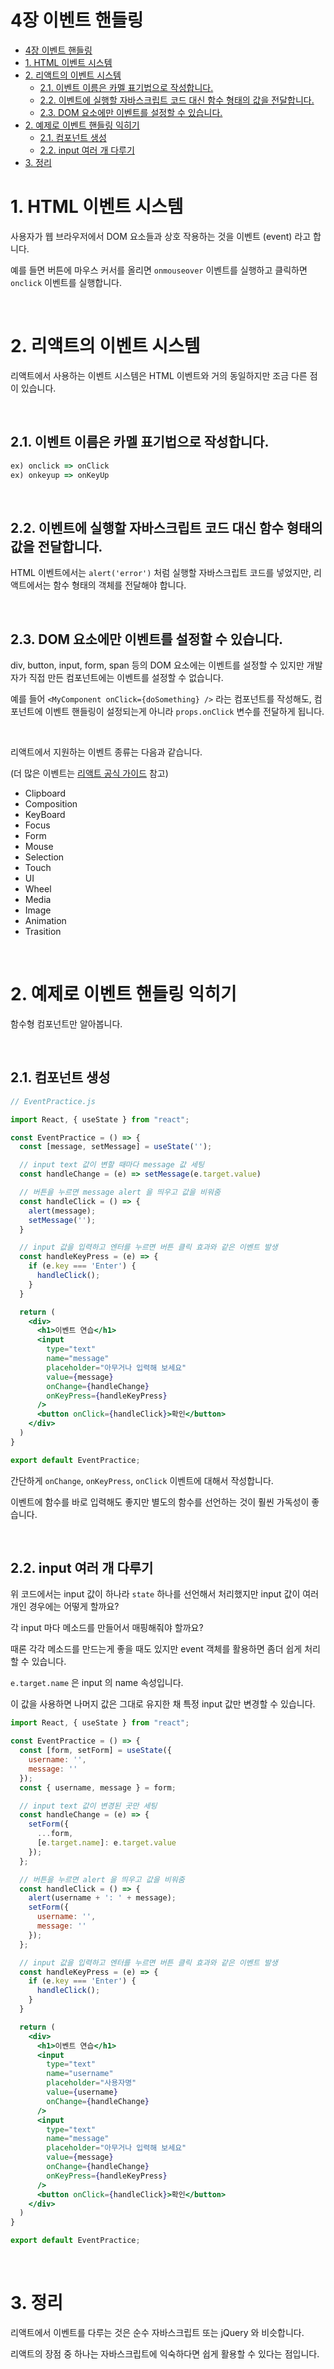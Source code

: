 # 4장 이벤트 핸들링

- [4장 이벤트 핸들링](#4장-이벤트-핸들링)
- [1. HTML 이벤트 시스템](#1-html-이벤트-시스템)
- [2. 리액트의 이벤트 시스템](#2-리액트의-이벤트-시스템)
  - [2.1. 이벤트 이름은 카멜 표기법으로 작성합니다.](#21-이벤트-이름은-카멜-표기법으로-작성합니다)
  - [2.2. 이벤트에 실행할 자바스크립트 코드 대신 함수 형태의 값을 전달합니다.](#22-이벤트에-실행할-자바스크립트-코드-대신-함수-형태의-값을-전달합니다)
  - [2.3. DOM 요소에만 이벤트를 설정할 수 있습니다.](#23-dom-요소에만-이벤트를-설정할-수-있습니다)
- [2. 예제로 이벤트 핸들링 익히기](#2-예제로-이벤트-핸들링-익히기)
  - [2.1. 컴포넌트 생성](#21-컴포넌트-생성)
  - [2.2. input 여러 개 다루기](#22-input-여러-개-다루기)
- [3. 정리](#3-정리)

# 1. HTML 이벤트 시스템

사용자가 웹 브라우저에서 DOM 요소들과 상호 작용하는 것을 이벤트 (event) 라고 합니다.

예를 들면 버튼에 마우스 커서를 올리면 `onmouseover` 이벤트를 실행하고 클릭하면 `onclick` 이벤트를 실행합니다.

<br>

# 2. 리액트의 이벤트 시스템

리액트에서 사용하는 이벤트 시스템은 HTML 이벤트와 거의 동일하지만 조금 다른 점이 있습니다.

<br>

## 2.1. 이벤트 이름은 카멜 표기법으로 작성합니다.
```js
ex) onclick => onClick
ex) onkeyup => onKeyUp
```
<br>

## 2.2. 이벤트에 실행할 자바스크립트 코드 대신 함수 형태의 값을 전달합니다.

HTML 이벤트에서는 `alert('error')` 처럼 실행할 자바스크립트 코드를 넣었지만, 리액트에서는 함수 형태의 객체를 전달해야 합니다.

<br>

## 2.3. DOM 요소에만 이벤트를 설정할 수 있습니다.

div, button, input, form, span 등의 DOM 요소에는 이벤트를 설정할 수 있지만 개발자가 직접 만든 컴포넌트에는 이벤트를 설정할 수 없습니다.

예를 들어 `<MyComponent onClick={doSomething} />` 라는 컴포넌트를 작성해도, 컴포넌트에 이벤트 핸들링이 설정되는게 아니라 `props.onClick` 변수를 전달하게 됩니다.

<br>

리액트에서 지원하는 이벤트 종류는 다음과 같습니다. 

(더 많은 이벤트는 [리액트 공식 가이드](https://reactjs.org/docs/events.html) 참고)

- Clipboard
- Composition
- KeyBoard
- Focus
- Form
- Mouse
- Selection
- Touch
- UI
- Wheel
- Media
- Image
- Animation
- Trasition

<br>

# 2. 예제로 이벤트 핸들링 익히기

함수형 컴포넌트만 알아봅니다.

<br>

## 2.1. 컴포넌트 생성

```jsx
// EventPractice.js

import React, { useState } from "react";

const EventPractice = () => {
  const [message, setMessage] = useState('');

  // input text 값이 변할 때마다 message 값 세팅
  const handleChange = (e) => setMessage(e.target.value)

  // 버튼을 누르면 message alert 을 띄우고 값을 비워줌
  const handleClick = () => {
    alert(message);
    setMessage('');
  }

  // input 값을 입력하고 엔터를 누르면 버튼 클릭 효과와 같은 이벤트 발생
  const handleKeyPress = (e) => {
    if (e.key === 'Enter') {
      handleClick();
    }
  }

  return (
    <div>
      <h1>이벤트 연습</h1>
      <input 
        type="text" 
        name="message" 
        placeholder="아무거나 입력해 보세요" 
        value={message} 
        onChange={handleChange}
        onKeyPress={handleKeyPress}
      />
      <button onClick={handleClick}>확인</button>
    </div>
  )
}

export default EventPractice;
```

간단하게 `onChange`, `onKeyPress`, `onClick` 이벤트에 대해서 작성합니다.

이벤트에 함수를 바로 입력해도 좋지만 별도의 함수를 선언하는 것이 훨씬 가독성이 좋습니다.

<br>

## 2.2. input 여러 개 다루기

위 코드에서는 input 값이 하나라 `state` 하나를 선언해서 처리했지만 input 값이 여러 개인 경우에는 어떻게 할까요?

각 input 마다 메소드를 만들어서 매핑해줘야 할까요?

때론 각각 메소드를 만드는게 좋을 때도 있지만 event 객체를 활용하면 좀더 쉽게 처리할 수 있습니다.

`e.target.name` 은 input 의 name 속성입니다.

이 값을 사용하면 나머지 값은 그대로 유지한 채 특정 input 값만 변경할 수 있습니다.

```jsx
import React, { useState } from "react";

const EventPractice = () => {
  const [form, setForm] = useState({
    username: '',
    message: ''
  });
  const { username, message } = form;

  // input text 값이 변경된 곳만 세팅
  const handleChange = (e) => {
    setForm({
      ...form,
      [e.target.name]: e.target.value
    });
  };

  // 버튼을 누르면 alert 을 띄우고 값을 비워줌
  const handleClick = () => {
    alert(username + ': ' + message);
    setForm({
      username: '',
      message: ''
    });
  };

  // input 값을 입력하고 엔터를 누르면 버튼 클릭 효과와 같은 이벤트 발생
  const handleKeyPress = (e) => {
    if (e.key === 'Enter') {
      handleClick();
    }
  }

  return (
    <div>
      <h1>이벤트 연습</h1>
      <input
        type="text"
        name="username"
        placeholder="사용자명"
        value={username}
        onChange={handleChange}
      />
      <input 
        type="text" 
        name="message" 
        placeholder="아무거나 입력해 보세요" 
        value={message} 
        onChange={handleChange}
        onKeyPress={handleKeyPress}
      />
      <button onClick={handleClick}>확인</button>
    </div>
  )
}

export default EventPractice;
```

<br>

# 3. 정리

리액트에서 이벤트를 다루는 것은 순수 자바스크립트 또는 jQuery 와 비슷합니다.

리액트의 장점 중 하나는 자바스크립트에 익숙하다면 쉽게 활용할 수 있다는 점입니다.
